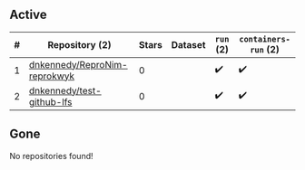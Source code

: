 ## Active
| # | Repository (2) | Stars | Dataset | `run` (2) | `containers-run` (2) |
| --- | --- | --- | --- | --- | --- |
| 1 | [dnkennedy/ReproNim-reprokwyk](https://github.com/dnkennedy/ReproNim-reprokwyk) | 0 |  | :heavy_check_mark: | :heavy_check_mark: |
| 2 | [dnkennedy/test-github-lfs](https://github.com/dnkennedy/test-github-lfs) | 0 |  | :heavy_check_mark: | :heavy_check_mark: |

## Gone
No repositories found!
